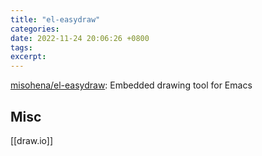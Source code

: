 ```yaml
---
title: "el-easydraw"
categories: 
date: 2022-11-24 20:06:26 +0800
tags: 
excerpt: 
---
```


[misohena/el-easydraw](https://github.com/misohena/el-easydraw): Embedded drawing tool for Emacs



## Misc

[[draw.io]]



